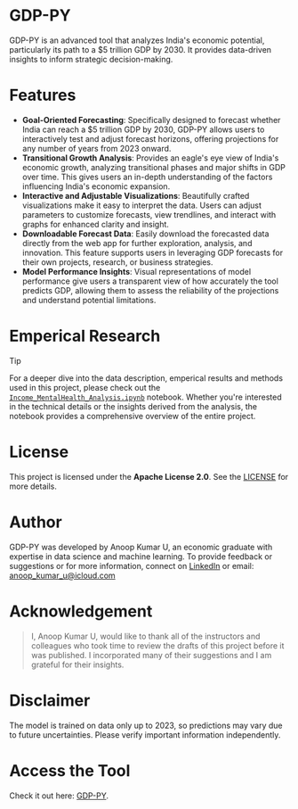 # GDP-PY

GDP-PY is an advanced tool that analyzes India's economic potential, particularly its path to a $5 trillion GDP by 2030. It provides data-driven insights to inform strategic decision-making.

# Features

- **Goal-Oriented Forecasting**: Specifically designed to forecast whether India can reach a $5 trillion GDP by 2030, GDP-PY allows users to interactively test and adjust forecast horizons, offering projections for any number of years from 2023 onward.
- **Transitional Growth Analysis**: Provides an eagle's eye view of India's economic growth, analyzing transitional phases and major shifts in GDP over time. This gives users an in-depth understanding of the factors influencing India's economic expansion.
- **Interactive and Adjustable Visualizations**: Beautifully crafted visualizations make it easy to interpret the data. Users can adjust parameters to customize forecasts, view trendlines, and interact with graphs for enhanced clarity and insight.
- **Downloadable Forecast Data**: Easily download the forecasted data directly from the web app for further exploration, analysis, and innovation. This feature supports users in leveraging GDP forecasts for their own projects, research, or business strategies.
- **Model Performance Insights**: Visual representations of model performance give users a transparent view of how accurately the tool predicts GDP, allowing them to assess the reliability of the projections and understand potential limitations.

# Emperical Research

>[!TIP]
>For a deeper dive into the data description, emperical results and methods used in this project, please check out the [`Income_MentalHealth_Analysis.ipynb`](https://github.com/neuraledgeai/GDP-PY/blob/main/Forecasting_India_GDP.ipynb) notebook. Whether you're interested in the technical details or the insights derived from the analysis, the notebook provides a comprehensive overview of the entire project.

# License

This project is licensed under the **Apache License 2.0**. See the [LICENSE](https://github.com/neuraledgeai/GDP-PY/blob/main/LICENSE) for more details.

# Author

GDP-PY was developed by Anoop Kumar U, an economic graduate with expertise in data science and machine learning. To provide feedback or suggestions or for more information, connect on [LinkedIn](https://www.linkedin.com/in/anoop-kumar-u-695031231/) or email: anoop_kumar_u@icloud.com

# Acknowledgement

> I, Anoop Kumar U, would like to thank all of the instructors and colleagues who took time to review the drafts of this project before it was published. I incorporated many of their suggestions and I am grateful for their insights.

# Disclaimer

The model is trained on data only up to 2023, so predictions may vary due to future uncertainties. Please verify important information independently.

# Access the Tool

Check it out here: [GDP-PY](https://gdp-py.streamlit.app).

